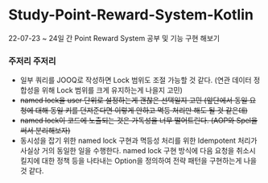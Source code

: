 # Study-Point-Reward-System-Kotlin
22-07-23 ~ 24일 간 Point Reward System 공부 및 기능 구현 해보기

### 주저리 주저리
- 일부 쿼리를 JOOQ로 작성하면 Lock 범위도 조절 가능할 것 같다. (연관 데이터 정합성을 위해 Lock 범위를 크게 유지하는게 나을지 고민)
- ~~named lock을 user 단위로 설정하는게 괜찮은 선택일지 고민 (앞단에서 동일 요청에 대해 동일 키를 던져준다면 이렇게 안하고 멱등 처리만 해도 될 것 같은데)~~
- ~~named lock이 코드에 노출되는 것은 가독성을 너무 떨어트린다. (AOP와 Spel을 써서 분리해보자)~~
- 동시성을 잡기 위한 named lock 구현과 멱등성 처리를 위한 Idempotent 처리가 사실상 거의 동일한 일을 수행한다. named lock 구현 방식에 다음 요청을 취소시킬지에 대한 정책 등을 나타내는 Option을 정의하여 전략 패턴을 구현하는게 나을 것 같다.
